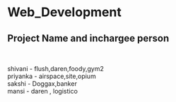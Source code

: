 # Web_Development
## Project Name and inchargee person <br>
<br>

shivani - flush,daren,foody,gym2 <br>
priyanka - airspace,site,opium <br>
sakshi - Doggax,banker <br>
mansi - daren , logistico <br>
